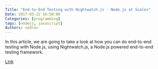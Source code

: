 ```yaml
---
Title: "End-to-End Testing with Nightwatch.js - Node.js at Scales"
Date: 2017-03-22 16:58:06
Categories: [programming]
tags: [nodejs, javascript]
Authors: sedlav
---
```


In this article, we are going to take a look at how you can do end-to-end testing with Node.js, using Nightwatch.js, a Node.js powered end-to-end testing framework.

[Link](https://blog.risingstack.com/end-to-end-testing-with-nightwatch-js-node-js-at-scale/)
